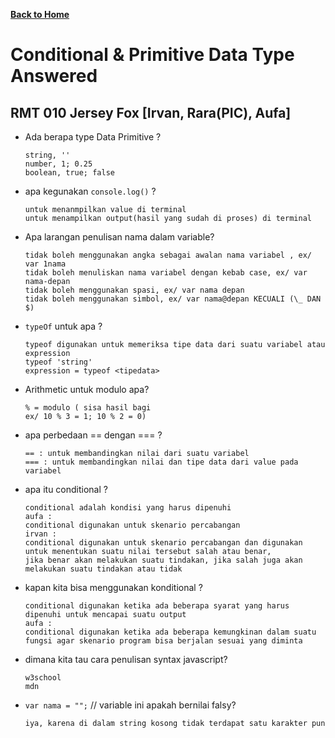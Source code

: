 [**Back to Home**](./../../README.md)

# Conditional & Primitive Data Type Answered

## RMT 010 Jersey Fox [Irvan, Rara(PIC), Aufa]

- Ada berapa type Data Primitive ?
  ```
  string, ''
  number, 1; 0.25
  boolean, true; false
  ```
- apa kegunakan `console.log()` ?
  ```
  untuk menanmpilkan value di terminal
  untuk menampilkan output(hasil yang sudah di proses) di terminal
  ```
- Apa larangan penulisan nama dalam variable?
  ```
  tidak boleh menggunakan angka sebagai awalan nama variabel , ex/ var 1nama
  tidak boleh menuliskan nama variabel dengan kebab case, ex/ var nama-depan
  tidak boleh menggunakan spasi, ex/ var nama depan
  tidak boleh menggunakan simbol, ex/ var nama@depan KECUALI (\_ DAN $)
  ```
- `typeOf` untuk apa ?
  ```
  typeof digunakan untuk memeriksa tipe data dari suatu variabel atau expression
  typeof 'string'
  expression = typeof <tipedata>
  ```
- Arithmetic untuk modulo apa?
  ```
  % = modulo ( sisa hasil bagi
  ex/ 10 % 3 = 1; 10 % 2 = 0)
  ```
- apa perbedaan == dengan === ?
  ```
  == : untuk membandingkan nilai dari suatu variabel
  === : untuk membandingkan nilai dan tipe data dari value pada variabel
  ```
- apa itu conditional ?
  ```
  conditional adalah kondisi yang harus dipenuhi
  aufa :
  conditional digunakan untuk skenario percabangan
  irvan :
  conditional digunakan untuk skenario percabangan dan digunakan untuk menentukan suatu nilai tersebut salah atau benar,
  jika benar akan melakukan suatu tindakan, jika salah juga akan melakukan suatu tindakan atau tidak
  ```
- kapan kita bisa menggunakan konditional ?
  ```
  conditional digunakan ketika ada beberapa syarat yang harus dipenuhi untuk mencapai suatu output
  aufa :
  conditional digunakan ketika ada beberapa kemungkinan dalam suatu fungsi agar skenario program bisa berjalan sesuai yang diminta
  ```
- dimana kita tau cara penulisan syntax javascript?
  ```
  w3school
  mdn
  ```
- `var nama = "";` // variable ini apakah bernilai falsy?
  ```
  iya, karena di dalam string kosong tidak terdapat satu karakter pun
  ```
